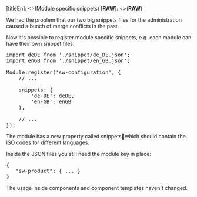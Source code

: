 [titleEn]: <>(Module specific snippets)
[__RAW__]: <>(__RAW__)

<p>We had the problem that our two big snippets files for the administration caused a bunch of merge conflicts in the past.</p>

<p>Now it&#39;s possible to register module specific snippets, e.g. each module can have their own snippet files.</p>

<pre>
import deDE from &#39;./snippet/de_DE.json&#39;;
import enGB from &#39;./snippet/en_GB.json&#39;;

Module.register(&#39;sw-configuration&#39;, {
&nbsp;&nbsp; &nbsp;// ...

&nbsp; &nbsp; snippets: {
&nbsp; &nbsp; &nbsp; &nbsp; &#39;de-DE&#39;: deDE,
&nbsp; &nbsp; &nbsp; &nbsp; &#39;en-GB&#39;: enGB
&nbsp; &nbsp; },

&nbsp;&nbsp; &nbsp;// ...
});</pre>

<p>The module has a new property called snippetswhich should contain the ISO codes for different languages.</p>

<p>Inside the JSON files you still need the module key in place:</p>

<pre>
{
&nbsp; &nbsp;&quot;sw-product&quot;: { ... }
}</pre>

<p>The usage inside components and component templates haven&#39;t changed.</p>
